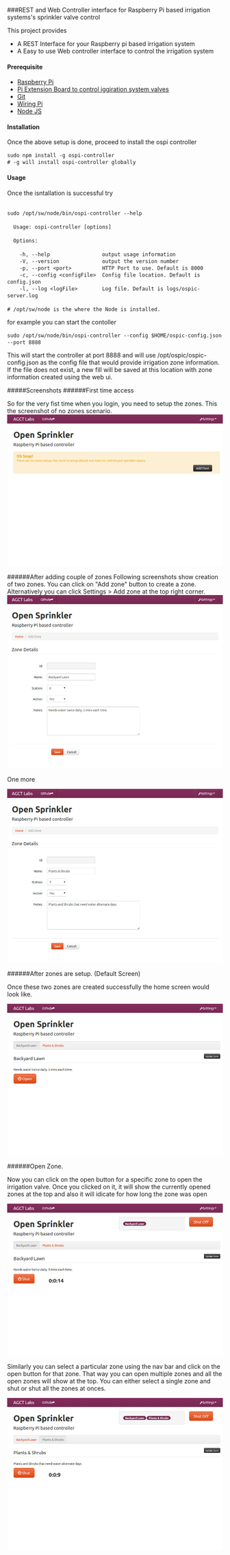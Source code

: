###REST and Web Controller interface for Raspberry Pi based irrigation systems's sprinkler valve control


This project provides

  - A REST Interface for your Raspberry pi based irrigation system
  - A Easy to use Web controller interface to control the irrigation system


#### Prerequisite
  - [Raspberry Pi](http://raspberrypi.org)
  - [Pi Extension Board to control iggiration system valves](http://rayshobby.net/cart/index.php?route=product/product&path=24&product_id=52)
  - [Git](http://git-scm.com/)
  - [Wiring Pi](http://wiringPi.com)
  - [Node JS](http://nodejs.org)

#### Installation

Once the above setup is done, proceed to install the ospi controller 

````shell
sudo npm install -g ospi-controller
# -g will install ospi-controller globally
````

#### Usage
Once the isntallation is successful try
````shell
  
sudo /opt/sw/node/bin/ospi-controller --help

  Usage: ospi-controller [options]

  Options:

    -h, --help                 output usage information
    -V, --version              output the version number
    -p, --port <port>          HTTP Port to use. Default is 8000
    -c, --config <configFile>  Config file location. Default is config.json
    -l, --log <logFile>        Log file. Default is logs/ospic-server.log
    
# /opt/sw/node is the where the Node is installed. 

````

for example you can start the contoller 
````shell
sudo /opt/sw/node/bin/ospi-controller --config $HOME/ospic-config.json --port 8888
````

This will start the controller at port 8888 and will use /opt/ospic/ospic-config.json as the config file that would provide irrigation zone information. If the file does not exist, a new fill will be saved at this location with zone information created using the web ui.


#####Screenshots
######First time access

So for the very fist time when you login, you need to setup the zones. This the screenshot of no zones scenario.
![No Zones](/docs/screenshots/no-zones.png)

######After adding couple of zones
Following screenshots show creation of two zones. You can click on "Add zone" button to create a zone. Alternatively you can click Settings > Add zone at the top right corner.
![Add Zone](/docs/screenshots/zone-add.png)

One more 

![Add Another Zone](/docs/screenshots/zone-add-1.png)


######After zones are setup. (Default Screen)

Once these two zones are created successfully the home screen would look like.

![Add Another Zone](/docs/screenshots/zones.png)

######Open Zone. 

Now you can click on the open button for a specific zone to open the irrigation valve. Once you clicked on it, it will show the currently opened zones at the top and also it will idicate for how long the zone was open

![Open Zone](/docs/screenshots/open-zone-1.png)

Similarly you can select a particular zone using the nav bar and click on the open button for that zone. That way you can open multiple zones and all the open zones will show at the top. You can either select a single zone and shut or shut all the zones at onces.

![Open Zone](/docs/screenshots/open-zone-3.png)

